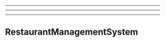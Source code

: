 --------------------------------------------------------------------------------------------
----------------------------------------------------------------------------------------------------
----------------------------------------------------------------------------------------------------
# RestaurantManagementSystem
